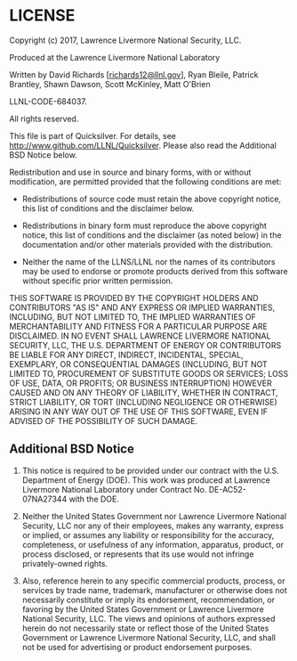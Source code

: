LICENSE
=======

Copyright (c) 2017, Lawrence Livermore National Security, LLC.

Produced at the Lawrence Livermore National Laboratory

Written by David Richards [richards12@llnl.gov], Ryan Bleile, 
Patrick Brantley, Shawn Dawson, Scott McKinley, Matt O'Brien

LLNL-CODE-684037.

All rights reserved.

This file is part of Quicksilver. For details, see
   http://www.github.com/LLNL/Quicksilver.  Please also read 
the Additional BSD Notice below.

Redistribution and use in source and binary forms, with or
without modification, are permitted provided that the following
conditions are met:

* Redistributions of source code must retain the above copyright
  notice, this list of conditions and the disclaimer below.

* Redistributions in binary form must reproduce the above copyright
  notice, this list of conditions and the disclaimer (as noted below)
  in the documentation and/or other materials provided with the
  distribution.

* Neither the name of the LLNS/LLNL nor the names of its contributors
  may be used to endorse or promote products derived from this
  software without specific prior written permission.

THIS SOFTWARE IS PROVIDED BY THE COPYRIGHT HOLDERS AND
CONTRIBUTORS "AS IS" AND ANY EXPRESS OR IMPLIED WARRANTIES,
INCLUDING, BUT NOT LIMITED TO, THE IMPLIED WARRANTIES OF
MERCHANTABILITY AND FITNESS FOR A PARTICULAR PURPOSE ARE
DISCLAIMED. IN NO EVENT SHALL LAWRENCE LIVERMORE NATIONAL
SECURITY, LLC, THE U.S. DEPARTMENT OF ENERGY OR CONTRIBUTORS BE
LIABLE FOR ANY DIRECT, INDIRECT, INCIDENTAL, SPECIAL,
EXEMPLARY, OR CONSEQUENTIAL DAMAGES (INCLUDING, BUT NOT LIMITED
TO, PROCUREMENT OF SUBSTITUTE GOODS OR SERVICES; LOSS OF USE,
DATA, OR PROFITS; OR BUSINESS INTERRUPTION) HOWEVER CAUSED AND
ON ANY THEORY OF LIABILITY, WHETHER IN CONTRACT, STRICT
LIABILITY, OR TORT (INCLUDING NEGLIGENCE OR OTHERWISE) ARISING
IN ANY WAY OUT OF THE USE OF THIS SOFTWARE, EVEN IF ADVISED OF
THE POSSIBILITY OF SUCH DAMAGE.


Additional BSD Notice
---------------------

1. This notice is required to be provided under our contract with the
   U.S. Department of Energy (DOE). This work was produced at Lawrence
   Livermore National Laboratory under Contract No. DE-AC52-07NA27344
   with the DOE.

2. Neither the United States Government nor Lawrence Livermore
   National Security, LLC nor any of their employees, makes any
   warranty, express or implied, or assumes any liability or
   responsibility for the accuracy, completeness, or usefulness of any
   information, apparatus, product, or process disclosed, or
   represents that its use would not infringe privately-owned rights.

3. Also, reference herein to any specific commercial products,
   process, or services by trade name, trademark, manufacturer or
   otherwise does not necessarily constitute or imply its endorsement,
   recommendation, or favoring by the United States Government or
   Lawrence Livermore National Security, LLC. The views and opinions
   of authors expressed herein do not necessarily state or reflect
   those of the United States Government or Lawrence Livermore
   National Security, LLC, and shall not be used for advertising or
   product endorsement purposes.
